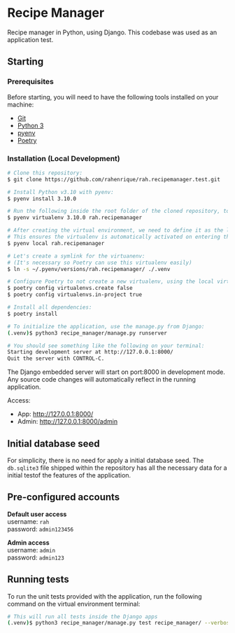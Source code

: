 Recipe Manager
==============

Recipe manager in Python, using Django. This codebase was used as an application test.

## Starting

### Prerequisites

Before starting, you will need to have the following tools installed on your machine:
* [Git](https://git-scm.com)
* [Python 3](https://www.python.org/)
* [pyenv](https://github.com/pyenv/pyenv)
* [Poetry](https://python-poetry.org/)

### Installation (Local Development)

```bash
# Clone this repository:
$ git clone https://github.com/rahenrique/rah.recipemanager.test.git

# Install Python v3.10 with pyenv:
$ pyenv install 3.10.0

# Run the following inside the root folder of the cloned repository, to create a virtual environment for the application:
$ pyenv virtualenv 3.10.0 rah.recipemanager

# After creating the virtual environment, we need to define it as the local virtualenv
# This ensures the virtualenv is automatically activated on entering the project folder:
$ pyenv local rah.recipemanager

# Let's create a symlink for the virtuanenv:
# (It's necessary so Poetry can use this virtualenv easily)
$ ln -s ~/.pyenv/versions/rah.recipemanager/ ./.venv

# Configure Poetry to not create a new virtualenv, using the local virtualenv instead:
$ poetry config virtualenvs.create false
$ poetry config virtualenvs.in-project true

# Install all dependencies:
$ poetry install

# To initialize the application, use the manage.py from Django:
(.venv)$ python3 recipe_manager/manage.py runserver

# You should see something like the following on your terminal:
Starting development server at http://127.0.0.1:8000/
Quit the server with CONTROL-C.
```

The Django embedded server will start on port:8000 in development mode. Any source code changes will automatically reflect in the running application.

Access:
* App: <http://127.0.0.1:8000/>
* Admin: <http://127.0.0.1:8000/admin>

## Initial database seed

For simplicity, there is no need for apply a initial database seed. The `db.sqlite3` file shipped within the repository has all the necessary data for a initial testof the features of the application.

## Pre-configured accounts
**Default user access**  
username: `rah`  
password: `admin123456`  

**Admin access**  
username: `admin`  
password: `admin123`  

## Running tests
To run the unit tests provided with the application, run the following command on the virtual environment terminal:

```bash
# This will run all tests inside the Django apps
(.venv)$ python3 recipe_manager/manage.py test recipe_manager/ --verbosity=2
```
